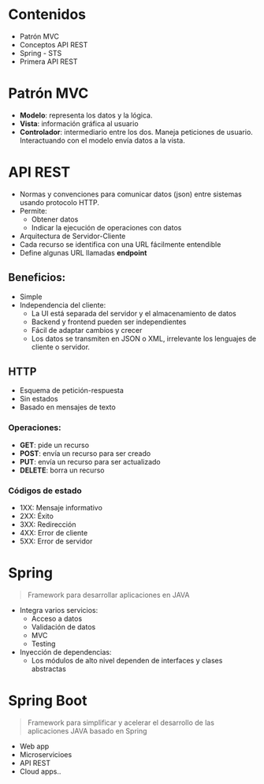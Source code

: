 # Contenidos
- Patrón MVC
- Conceptos API REST
- Spring - STS
- Primera API REST


# Patrón MVC
- **Modelo**: representa los datos y la lógica.
- **Vista**: información gráfica al usuario
- **Controlador**: intermediario entre los dos. Maneja peticiones de usuario. Interactuando con  el modelo envía datos a la vista.

# API REST
- Normas y convenciones para comunicar datos (json) entre sistemas usando protocolo HTTP.
- Permite:
	- Obtener datos
	- Indicar la ejecución de operaciones con datos
- Arquitectura de Servidor-Cliente
- Cada recurso se identifica con una URL fácilmente entendible
- Define algunas URL llamadas **endpoint**

## Beneficios:
- Simple
- Independencia del cliente:
	- La UI está separada del servidor y el almacenamiento de datos
	- Backend y frontend pueden ser independientes
	- Fácil de adaptar cambios y crecer
	- Los datos se transmiten en JSON o XML, irrelevante los lenguajes de cliente o servidor.

## HTTP
- Esquema de petición-respuesta
- Sin estados
- Basado en mensajes de texto
### **Operaciones**: 
- **GET**: pide un recurso
- **POST**: envía un recurso para ser creado
- **PUT**: envía un recurso para ser actualizado
- **DELETE**: borra un recurso
### Códigos de estado
- 1XX: Mensaje informativo
- 2XX: Éxito
- 3XX: Redirección
- 4XX: Error de cliente
- 5XX: Error de servidor


# Spring

> Framework para desarrollar aplicaciones en JAVA

- Integra varios servicios:
	- Acceso a datos
	- Validación de datos
	- MVC
	- Testing
- Inyección de dependencias:
	- Los módulos de alto nivel dependen de interfaces y clases abstractas

# Spring Boot

> Framework para simplificar y acelerar el desarrollo de las aplicaciones JAVA basado en Spring

- Web app
- Microservicioes
- API REST
- Cloud apps..


